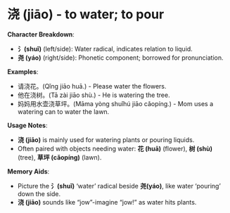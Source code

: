 # **浇 (jiāo) - to water; to pour**

**Character Breakdown**:  
- **氵(shuǐ)** (left/side): Water radical, indicates relation to liquid.  
- **尧 (yáo)** (right/side): Phonetic component; borrowed for pronunciation.

**Examples**:  
- 请浇花。(Qǐng jiāo huā.) - Please water the flowers.  
- 他在浇树。(Tā zài jiāo shù.) - He is watering the tree.  
- 妈妈用水壶浇草坪。(Māma yòng shuǐhú jiāo cǎopíng.) - Mom uses a watering can to water the lawn.

**Usage Notes**:  
- **浇 (jiāo)** is mainly used for watering plants or pouring liquids.  
- Often paired with objects needing water: **花 (huā)** (flower), **树 (shù)** (tree), **草坪 (cǎopíng)** (lawn).

**Memory Aids**:  
- Picture the **氵(shuǐ)** ‘water’ radical beside **尧(yáo)**, like water ‘pouring’ down the side.  
- **浇 (jiāo)** sounds like “jow”-imagine “jow!” as water hits plants.